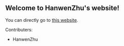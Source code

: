 ## Welcome to HanwenZhu's website!

You can directly go to [this website](http://hanwenzhu.github.io/).

Contributers:
- HanwenZhu
